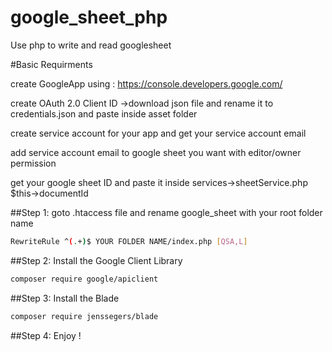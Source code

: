 # google_sheet_php
Use php to write and read googlesheet

#Basic Requirments

create GoogleApp using : https://console.developers.google.com/

create OAuth 2.0 Client ID ->download json file and rename it to credentials.json  and paste inside asset folder

create service account  for your app and get your service account email

add service account email to google sheet you want with editor/owner permission

get your google sheet ID and paste it inside services->sheetService.php $this->documentId

##Step 1: goto .htaccess file and rename google_sheet with your root folder name 
```bash
RewriteRule ^(.+)$ YOUR FOLDER NAME/index.php [QSA,L]
```
##Step 2: Install the Google Client Library
```bash
composer require google/apiclient
```

##Step 3: Install the Blade

```bash
composer require jenssegers/blade
```

##Step 4: Enjoy ! 
